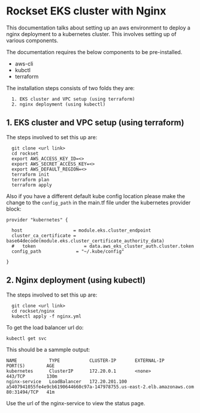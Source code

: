 # Rockset EKS cluster with Nginx

This documentation talks about setting up an aws environment to deploy a nginx deployment to a kubernetes cluster. This involves setting up of various components.

The documentation requires the below components to be pre-installed.
* aws-cli
* kubctl
* terraform

The installation steps consists of two folds they are:

      1. EKS cluster and VPC setup (using terraform)
      2. nginx deployment (using kubectl)

## 1. EKS cluster and  VPC setup (using terraform)

The steps involved to set this up are:


	  git clone <url link>
	  cd rockset
	  export AWS_ACCESS_KEY_ID=<>
	  export AWS_SECRET_ACCESS_KEY=<>
	  export AWS_DEFAULT_REGION=<>
	  terraform init
	  terraform plan
	  terraform apply

Also if you have a different default kube config location please make the change to the `config_path` in the main.tf file under the kubernetes provider block:

    provider "kubernetes" {

      host                   = module.eks.cluster_endpoint
      cluster_ca_certificate = base64decode(module.eks.cluster_certificate_authority_data)
      #   token                  = data.aws_eks_cluster_auth.cluster.token
      config_path             = "~/.kube/config"

    }

## 2. Nginx deployment (using kubectl)

The steps involved to set this up are:

	  git clone <url link>
	  cd rockset/nginx
	  kubectl apply -f nginx.yml


To get the load balancer url do:

    kubectl get svc

This should be a sammple output:


    NAME            TYPE           CLUSTER-IP       EXTERNAL-IP                                                              PORT(S)        AGE
    kubernetes      ClusterIP      172.20.0.1       <none>                                                                   443/TCP        130m
    nginx-service   LoadBalancer   172.20.201.100   a5407941055fe4e9cb6190644660c97a-147978755.us-east-2.elb.amazonaws.com   80:31494/TCP   41m


Use the url of the nginx-service to view the status page.
